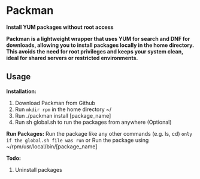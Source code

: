 # Packman
**Install YUM packages without root access**

**Packman is a lightweight wrapper that uses YUM for search and DNF for downloads, allowing you to install packages locally in the home directory.
This avoids the need for root privileges and keeps your system clean, ideal for shared servers or restricted environments.**

## Usage

**Installation:**

1. Download Packman from Github
2. Run `mkdir rpm` in the home directory ~/
3. Run ./packman install [package_name]
4. Run sh global.sh to run the packages from anywhere (Optional)

**Run Packages:**
Run the package like any other commands (e.g. ls, cd) `only if the global.sh file was run`
or
Run the package using ~/rpm/usr/local/bin/[package_name]


**Todo:**
1. Uninstall packages
